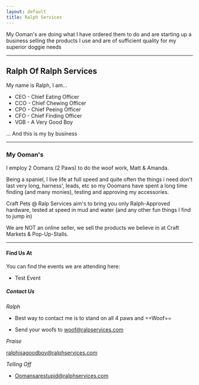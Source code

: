 ```yaml
---
layout: default
title: Ralph Services
---
```

<link rel="stylesheet" href="/assets/css/style.css">
 
My Ooman's are doing what I have ordered them to do and are starting up a business selling the products I use and are of sufficient quality for my superior doggie needs

---
## Ralph Of Ralph Services

My name is Ralph, I am...

- CEO - Chief Eating Officer
- CCO - Chief Chewing Officer
- CPO - Chief Peeing Officer
- CFO - Chief Finding Officer
- VGB - A Very Good Boy

 ... And this is my by business 

---
### My Ooman's 

I employ 2 Oomans (2 Paws) to do the woof work, Matt & Amanda.

Being a spaniel, I live life at full speed and quite often the things i need don't last very long, harness', leads, etc so my Ooomans have spent a long time finding (and many monies), testing and approving my accessories.

Craft Pets @ Ralp Services aim's to bring you only Ralph-Approved hardware, tested at speed in mud and water (and any other fun things I find to jump in)

We are NOT an online seller, we sell the products we believe in at Craft Markets & Pop-Up-Stalls.

---
#### Find Us At

You can find the events we are attending here:
 - Test Event

##### Contact Us

*Ralph*

 - Best way to contact me is to stand on all 4 paws and ==Woof==

 - Send your woofs to woof@ralpservices.com

*Praise*

ralphisagoodboy@ralphservices.com

*Telling Off*

 - Oomansarestupid@ralphservices.com


